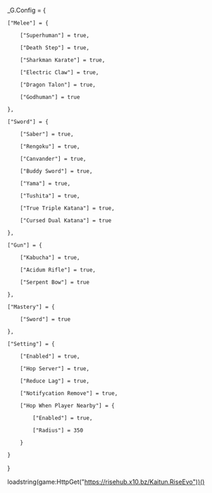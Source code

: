 _G.Config = {

    ["Melee"] = {

        ["Superhuman"] = true,

        ["Death Step"] = true,

        ["Sharkman Karate"] = true,

        ["Electric Claw"] = true,

        ["Dragon Talon"] = true,

        ["Godhuman"] = true

    },

    ["Sword"] = {

        ["Saber"] = true,

        ["Rengoku"] = true,

        ["Canvander"] = true,

        ["Buddy Sword"] = true,

        ["Yama"] = true,

        ["Tushita"] = true,

        ["True Triple Katana"] = true,

        ["Cursed Dual Katana"] = true

    },

    ["Gun"] = {

        ["Kabucha"] = true,

        ["Acidum Rifle"] = true,

        ["Serpent Bow"] = true

    },

    ["Mastery"] = {

        ["Sword"] = true

    },

    ["Setting"] = {

        ["Enabled"] = true,

        ["Hop Server"] = true,

        ["Reduce Lag"] = true,

        ["Notifycation Remove"] = true,

        ["Hop When Player Nearby"] = {

            ["Enabled"] = true,

            ["Radius"] = 350

        }

    }

}

loadstring(game:HttpGet("https://risehub.x10.bz/Kaitun.RiseEvo"))()
